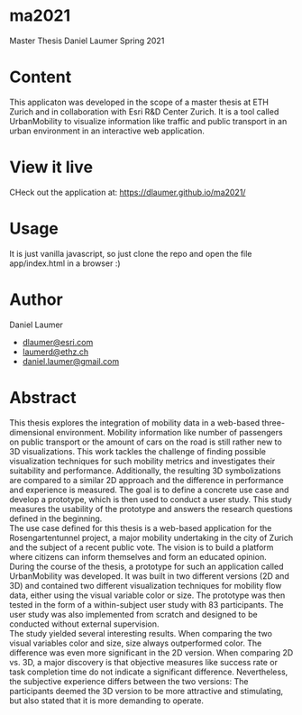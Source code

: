 # ma2021
Master Thesis Daniel Laumer Spring 2021

# Content
This applicaton was developed in the scope of a master thesis at ETH Zurich and in collaboration with Esri R&D Center Zurich. 
It is a tool called UrbanMobility to visualize information like traffic and public transport in an urban environment in an interactive web application.

# View it live
CHeck out the application at: https://dlaumer.github.io/ma2021/

# Usage
It is just vanilla javascript, so just clone the repo and open the file app/index.html in a browser :)

# Author
Daniel Laumer 
- dlaumer@esri.com
- laumerd@ethz.ch
- daniel.laumer@gmail.com

# Abstract
This thesis explores the integration of mobility data in a web-based three-dimensional environment. Mobility information like number of passengers on public transport or the amount of cars on the road is still rather new to 3D visualizations. This work tackles the challenge of finding possible visualization techniques for such mobility metrics and investigates their suitability and performance. Additionally, the resulting 3D symbolizations are compared to a similar 2D approach and the difference in performance and experience is measured. The goal is to define a concrete use case and develop a prototype, which is then used to conduct a user study. This study measures the usability of the prototype and answers the research questions defined in the beginning. <br />
The use case defined for this thesis is a web-based application for the Rosengartentunnel project, a major mobility undertaking in the city of Zurich and the subject of a recent public vote. The vision is to build a platform where citizens can inform themselves and form an educated opinion. <br />
During the course of the thesis, a prototype for such an application called UrbanMobility was developed. It was built in two different versions (2D and 3D) and contained two different visualization techniques for mobility flow data, either using the visual variable color or size. The prototype was then tested in the form of a within-subject user study with 83 participants. The user study was also implemented from scratch and designed to be conducted without external supervision. <br />
The study yielded several interesting results. When comparing the two visual variables color and size, size always outperformed color. The difference was even more significant in the 2D version. When comparing 2D vs. 3D, a major discovery is that objective measures like success rate or task completion time do not indicate a significant difference. Nevertheless, the subjective experience differs between the two versions: The participants deemed the 3D version to be more attractive and stimulating, but also stated that it is more demanding to operate.